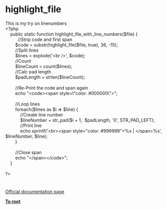 # highlight_file




<div class="phpcode"><span class="html">
This is my try on linenumbers<br><span class="default">&lt;?php<br>&#xA0; &#xA0; </span><span class="keyword">public static function </span><span class="default">highlight_file_with_line_numbers</span><span class="keyword">(</span><span class="default">$file</span><span class="keyword">) { <br>&#xA0; &#xA0; &#xA0; &#xA0; &#xA0; </span><span class="comment">//Strip code and first span<br>&#xA0; &#xA0; &#xA0; &#xA0; </span><span class="default">$code </span><span class="keyword">= </span><span class="default">substr</span><span class="keyword">(</span><span class="default">highlight_file</span><span class="keyword">(</span><span class="default">$file</span><span class="keyword">, </span><span class="default">true</span><span class="keyword">), </span><span class="default">36</span><span class="keyword">, -</span><span class="default">15</span><span class="keyword">);<br>&#xA0; &#xA0; &#xA0; &#xA0; </span><span class="comment">//Split lines<br>&#xA0; &#xA0; &#xA0; &#xA0; </span><span class="default">$lines </span><span class="keyword">= </span><span class="default">explode</span><span class="keyword">(</span><span class="string">&apos;&lt;br /&gt;&apos;</span><span class="keyword">, </span><span class="default">$code</span><span class="keyword">);<br>&#xA0; &#xA0; &#xA0; &#xA0; </span><span class="comment">//Count<br>&#xA0; &#xA0; &#xA0; &#xA0; </span><span class="default">$lineCount </span><span class="keyword">= </span><span class="default">count</span><span class="keyword">(</span><span class="default">$lines</span><span class="keyword">);<br>&#xA0; &#xA0; &#xA0; &#xA0; </span><span class="comment">//Calc pad length<br>&#xA0; &#xA0; &#xA0; &#xA0; </span><span class="default">$padLength </span><span class="keyword">= </span><span class="default">strlen</span><span class="keyword">(</span><span class="default">$lineCount</span><span class="keyword">);<br>&#xA0; &#xA0; &#xA0; &#xA0; <br>&#xA0; &#xA0; &#xA0; &#xA0; </span><span class="comment">//Re-Print the code and span again<br>&#xA0; &#xA0; &#xA0; &#xA0; </span><span class="keyword">echo </span><span class="string">&quot;&lt;code&gt;&lt;span style=\&quot;color: #000000\&quot;&gt;&quot;</span><span class="keyword">;<br>&#xA0; &#xA0; &#xA0; &#xA0; <br>&#xA0; &#xA0; &#xA0; &#xA0; </span><span class="comment">//Loop lines<br>&#xA0; &#xA0; &#xA0; &#xA0; </span><span class="keyword">foreach(</span><span class="default">$lines </span><span class="keyword">as </span><span class="default">$i </span><span class="keyword">=&gt; </span><span class="default">$line</span><span class="keyword">) {<br>&#xA0; &#xA0; &#xA0; &#xA0; &#xA0; &#xA0; </span><span class="comment">//Create line number<br>&#xA0; &#xA0; &#xA0; &#xA0; &#xA0; &#xA0; </span><span class="default">$lineNumber </span><span class="keyword">= </span><span class="default">str_pad</span><span class="keyword">(</span><span class="default">$i </span><span class="keyword">+ </span><span class="default">1</span><span class="keyword">,&#xA0; </span><span class="default">$padLength</span><span class="keyword">, </span><span class="string">&apos;0&apos;</span><span class="keyword">, </span><span class="default">STR_PAD_LEFT</span><span class="keyword">);<br>&#xA0; &#xA0; &#xA0; &#xA0; &#xA0; &#xA0; </span><span class="comment">//Print line<br>&#xA0; &#xA0; &#xA0; &#xA0; &#xA0; &#xA0; </span><span class="keyword">echo </span><span class="default">sprintf</span><span class="keyword">(</span><span class="string">&apos;&lt;br&gt;&lt;span style=&quot;color: #999999&quot;&gt;%s | &lt;/span&gt;%s&apos;</span><span class="keyword">, </span><span class="default">$lineNumber</span><span class="keyword">, </span><span class="default">$line</span><span class="keyword">);<br>&#xA0; &#xA0; &#xA0; &#xA0; }<br>&#xA0; &#xA0; &#xA0; &#xA0; <br>&#xA0; &#xA0; &#xA0; &#xA0; </span><span class="comment">//Close span<br>&#xA0; &#xA0; &#xA0; &#xA0; </span><span class="keyword">echo </span><span class="string">&quot;&lt;/span&gt;&lt;/code&gt;&quot;</span><span class="keyword">;<br>&#xA0; &#xA0; }<br><br></span><span class="default">?&gt;</span>
</span>
</div>
  

#

[Official documentation page](https://www.php.net/manual/en/function.highlight-file.php)

**[To root](/README.md)**